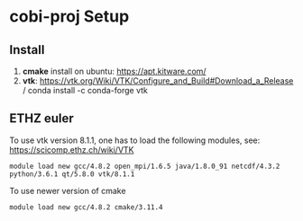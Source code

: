 # cobi-proj Setup

## Install

1. __cmake__ install on ubuntu: https://apt.kitware.com/
2. __vtk__: https://vtk.org/Wiki/VTK/Configure_and_Build#Download_a_Release / conda install -c conda-forge vtk

## ETHZ euler

To use vtk version 8.1.1, one has to load the following modules, see: https://scicomp.ethz.ch/wiki/VTK

```shell
module load new gcc/4.8.2 open_mpi/1.6.5 java/1.8.0_91 netcdf/4.3.2 python/3.6.1 qt/5.8.0 vtk/8.1.1	
```

To use newer version of cmake
```shell
module load new gcc/4.8.2 cmake/3.11.4	
```
